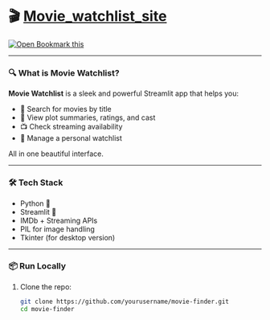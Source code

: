 # 🎬 [Movie_watchlist_site](https://cc4addb9ada4dcba4195d2bb8eaa5d43d8d5c4a3-riugm75r2rfvnfzmzbepc.streamlit.app/)

[![Open Bookmark this](https://img.shields.io/badge/🎬_Bookmark%20This-BrightGreen?style=for-the-badge)](https://cc4addb9ada4dcba4195d2bb8eaa5d43d8d5c4a3-riugm75r2rfvnfzmzbepc.streamlit.app/)

---

### 🔍 What is Movie Watchlist?

**Movie Watchlist** is a sleek and powerful Streamlit app that helps you:

- 🔎 Search for movies by title
- 📝 View plot summaries, ratings, and cast
- 📺 Check streaming availability
- 🧾 Manage a personal watchlist

All in one beautiful interface.

---

### 🛠️ Tech Stack

- Python 🐍
- Streamlit 🎈
- IMDb + Streaming APIs
- PIL for image handling
- Tkinter (for desktop version)

---

### 📦 Run Locally

1. Clone the repo:
   ```bash
   git clone https://github.com/yourusername/movie-finder.git
   cd movie-finder
